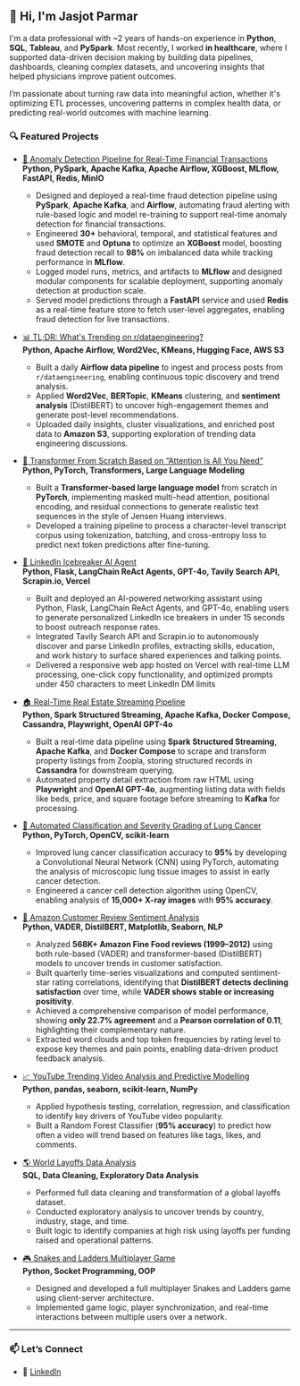 ## 👋 Hi, I'm Jasjot Parmar

I'm a data professional with ~2 years of hands-on experience in **Python**, **SQL**, **Tableau**, and **PySpark**. Most recently, I worked **in healthcare**, where I supported data-driven decision making by building data pipelines, dashboards, cleaning complex datasets, and uncovering insights that helped physicians improve patient outcomes.

I’m passionate about turning raw data into meaningful action, whether it's optimizing ETL processes, uncovering patterns in complex health data, or predicting real-world outcomes with machine learning.


### 🔍 Featured Projects

- [💸 Anomaly Detection Pipeline for Real-Time Financial Transactions](https://github.com/jasjotp/fraud_detection)  
  **Python, PySpark, Apache Kafka, Apache Airflow, XGBoost, MLflow, FastAPI, Redis, MinIO**
  
  - Designed and deployed a real-time fraud detection pipeline using **PySpark**, **Apache Kafka**, and **Airflow**, automating fraud alerting with rule-based logic and model re-training to support real-time anomaly detection for financial transactions.
  - Engineered **30+** behavioral, temporal, and statistical features and used **SMOTE** and **Optuna** to optimize an **XGBoost** model, boosting fraud detection recall to **98%** on imbalanced data while tracking performance in **MLflow**.
  - Logged model runs, metrics, and artifacts to **MLflow** and designed modular components for scalable deployment, supporting anomaly detection at production scale.
  - Served model predictions through a **FastAPI** service and used **Redis** as a real-time feature store to fetch user-level aggregates, enabling fraud detection for live transactions.

- [📊 TL;DR: What's Trending on r/dataengineering?](https://github.com/jasjotp/reddit-tldr-dataengineering)  
  **Python, Apache Airflow, Word2Vec, KMeans, Hugging Face, AWS S3**
  
  - Built a daily **Airflow data pipeline** to ingest and process posts from `r/dataengineering`, enabling continuous topic discovery and trend analysis.  
  - Applied **Word2Vec**, **BERTopic**, **KMeans** clustering, and **sentiment analysis** (DistilBERT) to uncover high-engagement themes and generate post-level recommendations.  
  - Uploaded daily insights, cluster visualizations, and enriched post data to **Amazon S3**, supporting exploration of trending data engineering discussions.

- [🤖 Transformer From Scratch Based on “Attention Is All You Need”](https://github.com/jasjotp/gpt-from-scratch)  
  **Python, PyTorch, Transformers, Large Language Modeling**
  
  - Built a **Transformer-based large language model** from scratch in **PyTorch**, implementing masked multi-head attention, positional encoding, and residual connections to generate realistic text sequences in the style of Jensen Huang interviews. 
  - Developed a training pipeline to process a character-level transcript corpus using tokenization, batching, and cross-entropy loss to predict next token predictions after fine-tuning.

- [🤖 LinkedIn Icebreaker AI Agent](https://github.com/jasjotp/icebreaker)  
  **Python, Flask, LangChain ReAct Agents, GPT-4o, Tavily Search API, Scrapin.io, Vercel**
  
  - Built and deployed an AI-powered networking assistant using Python, Flask, LangChain ReAct Agents, and GPT-4o, enabling users to generate personalized LinkedIn ice breakers in under 15 seconds to boost outreach response rates. 
  - Integrated Tavily Search API and Scrapin.io to autonomously discover and parse LinkedIn profiles, extracting skills, education, and work history to surface shared experiences and talking points.  
  - Delivered a responsive web app hosted on Vercel with real-time LLM processing, one-click copy functionality, and optimized prompts under 450 characters to meet LinkedIn DM limits

- [🏠 Real-Time Real Estate Streaming Pipeline](https://github.com/jasjotp/RealEstate_Streaming_Pipeline)  
  **Python, Spark Structured Streaming, Apache Kafka, Docker Compose, Cassandra, Playwright, OpenAI GPT-4o**

  - Built a real-time data pipeline using **Spark Structured Streaming**, **Apache Kafka**, and **Docker Compose** to scrape and transform property listings from Zoopla, storing structured records in **Cassandra** for downstream querying.
  - Automated property detail extraction from raw HTML using **Playwright** and **OpenAI GPT-4o**, augmenting listing data with fields like beds, price, and square footage before streaming to **Kafka** for processing.

- [🧠 Automated Classification and Severity Grading of Lung Cancer](https://github.com/jasjotp/Lung-Cancer-Classification-and-Detection)  
  **Python, PyTorch, OpenCV, scikit-learn**
  
  - Improved lung cancer classification accuracy to **95%** by developing a Convolutional Neural Network (CNN) using PyTorch, automating the analysis of microscopic lung tissue images to assist in early cancer detection.  
  - Engineered a cancer cell detection algorithm using OpenCV, enabling analysis of **15,000+ X-ray images** with **95% accuracy**.

- [🛒 Amazon Customer Review Sentiment Analysis](https://github.com/jasjotp/amazon_customer_review_sentiment_analysis)  
  **Python, VADER, DistilBERT, Matplotlib, Seaborn, NLP**
  
  - Analyzed **568K+ Amazon Fine Food reviews (1999–2012)** using both rule-based (VADER) and transformer-based (DistilBERT) models to uncover trends in customer satisfaction.  
  - Built quarterly time-series visualizations and computed sentiment-star rating correlations, identifying that **DistilBERT detects declining satisfaction** over time, while **VADER shows stable or increasing positivity**.  
  - Achieved a comprehensive comparison of model performance, showing **only 22.7% agreement** and a **Pearson correlation of 0.11**, highlighting their complementary nature.  
  - Extracted word clouds and top token frequencies by rating level to expose key themes and pain points, enabling data-driven product feedback analysis.

- [📈 YouTube Trending Video Analysis and Predictive Modelling](https://github.com/jasjotp/Predicting-YouTube-TrendingVideo-Factors)  
  **Python, pandas, seaborn, scikit-learn, NumPy**
  
  - Applied hypothesis testing, correlation, regression, and classification to identify key drivers of YouTube video popularity.  
  - Built a Random Forest Classifier (**95% accuracy**) to predict how often a video will trend based on features like tags, likes, and comments.

- [🌎 World Layoffs Data Analysis](https://github.com/jasjotp/world_layoffs_data_analysis)  
  **SQL, Data Cleaning, Exploratory Data Analysis**
  
  - Performed full data cleaning and transformation of a global layoffs dataset.  
  - Conducted exploratory analysis to uncover trends by country, industry, stage, and time.  
  - Built logic to identify companies at high risk using layoffs per funding raised and operational patterns.

- [🎮 Snakes and Ladders Multiplayer Game](https://github.com/qiandyq/snakesandladders)  
  **Python, Socket Programming, OOP**
  
  - Designed and developed a full multiplayer Snakes and Ladders game using client-server architecture.  
  - Implemented game logic, player synchronization, and real-time interactions between multiple users over a network.

---

### 📫 Let’s Connect

- 📍 [LinkedIn](https://www.linkedin.com/in/jasjotparmar/)
